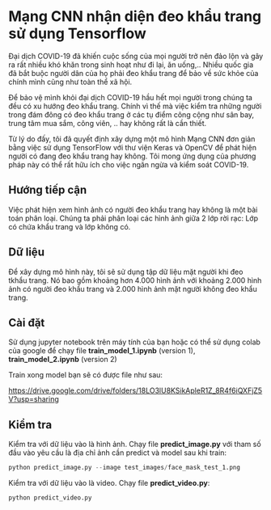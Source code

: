 # Mạng CNN nhận diện đeo khẩu trang sử dụng Tensorflow 

Đại dịch COVID-19 đã khiến cuộc sống của mọi người trở nên đảo lộn và gây ra rất nhiều khó khăn trong sinh hoạt như đi lại, ăn uống,.. Nhiều quốc gia đã bắt buộc người dân của họ phải đeo khẩu trang để bảo về sức khỏe của chính mình cũng như toàn thể xã hội. 
	 
Để bảo vệ mình khỏi đại dịch COVID-19 hầu hết mọi người trong chúng ta đều có xu hướng đeo khẩu trang. Chính vì thế mà việc kiểm tra những người trong đám đông có đeo khẩu trang ở các tụ điểm công cộng như sân bay, trung tâm mua sắm, công viên, .. hay không rất là cần thiết.
	 
Từ lý do đấy, tôi đã quyết định xây dựng một mô hình Mạng CNN đơn giản bằng việc sử dụng TensorFlow với thư viện Keras và OpenCV để phát hiện người có đang đeo khẩu trang hay không. Tôi mong ứng dụng của phương pháp này có thể rất hữu ích cho việc ngăn ngừa và kiểm soát COVID-19.

## Hướng tiếp cận
Việc phát hiện xem hình ảnh có người đeo khẩu trang hay không là một bài toán phân loại. Chúng ta phải phân loại các hình ảnh giữa 2 lớp rời rạc: Lớp có chứa khẩu trang và lớp không có.

## Dữ liệu
Để xây dựng mô hình này, tôi sẽ sử dụng tập dữ liệu mặt người khi đeo tkhẩu trang. Nó bao gồm khoảng hơn 4.000 hình ảnh với khoảng 2.000 hình ảnh có người đeo khẩu trang và 2.000 hình ảnh mặt người không đeo khẩu trang.

## Cài đặt

Sử dụng jupyter notebook trên máy tính của bạn hoặc có thể sử dụng colab của google để chạy file **train_model_1.ipynb** (version 1), **train_model_2.ipynb** (version 2)

Train xong model bạn sẽ có được file như sau:

https://drive.google.com/drive/folders/18LO3lU8KSikApleR1Z_8R4f6iQXFjZ5V?usp=sharing

## Kiểm tra
Kiểm tra với dữ liệu vào là hình ảnh. Chạy file **predict_image.py** với tham số đầu vào yêu cầu là địa chỉ ảnh cần predict và model sau khi train:

```python
python predict_image.py --image test_images/face_mask_test_1.png
```

Kiểm tra với dữ liệu vào là video. Chạy file **predict_video.py**:

```python
python predict_video.py
```
